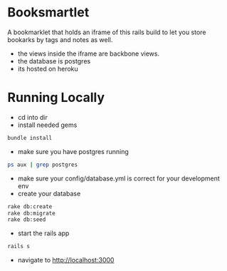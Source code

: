 # Booksmartlet

A bookmarklet that holds an iframe of this rails build to let you store bookarks by tags and notes as well. 

- the views inside the iframe are backbone views.
- the database is postgres
- its hosted on heroku

# Running Locally

- cd into dir
- install needed gems

````bash
bundle install
````

- make sure you have postgres running

````bash
ps aux | grep postgres
````
- make sure your config/database.yml is correct for your development env
- create your database

````bash
rake db:create
rake db:migrate
rake db:seed
````
- start the rails app

````bash
rails s
````

- navigate to [http://localhost:3000](http://localhost:3000)





